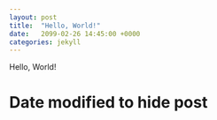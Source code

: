 ```yaml
---
layout: post
title:  "Hello, World!"
date:   2099-02-26 14:45:00 +0000
categories: jekyll
---
```

Hello, World!

# Date modified to hide post
